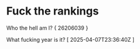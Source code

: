 # Fuck the rankings

Who the hell am I?
{ 26206039 }

What fucking year is it?
[ 2025-04-07T23:36:40Z ]
